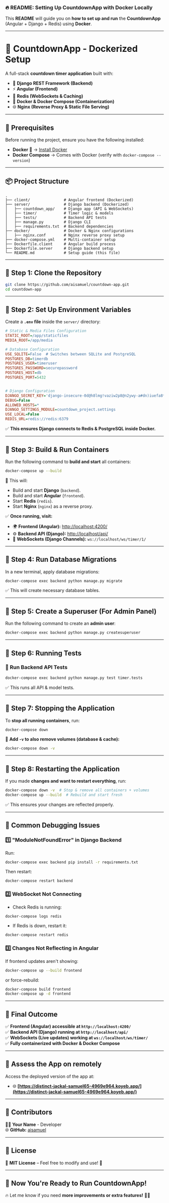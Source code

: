 ### **🔥 README: Setting Up CountdownApp with Docker Locally**  
This **README** will guide you on **how to set up and run** the **CountdownApp** (Angular + Django + Redis) using **Docker**.

---

# **📌 CountdownApp - Dockerized Setup**
A full-stack **countdown timer application** built with:
- 🎯 **Django REST Framework (Backend)**
- ⚡ **Angular (Frontend)**
- 🔄 **Redis (WebSockets & Caching)**
- 🐳 **Docker & Docker Compose (Containerization)**
- 🌐 **Nginx (Reverse Proxy & Static File Serving)**

---

## **🚀 Prerequisites**
Before running the project, ensure you have the following installed:
- **Docker** 🐳 → [Install Docker](https://docs.docker.com/get-docker/)
- **Docker Compose** → Comes with Docker (verify with `docker-compose --version`)

---

## **📦 Project Structure**
```
.
├── client/               # Angular frontend (Dockerized)
├── server/               # Django backend (Dockerized)
│   ├── countdown_app/    # Django app (API & WebSockets)
│   ├── timer/            # Timer logic & models
│   ├── tests/            # Backend API tests
│   ├── manage.py         # Django CLI
│   ├── requirements.txt  # Backend dependencies
├── docker/               # Docker & Nginx configurations
│   ├── nginx.conf        # Nginx reverse proxy setup
├── docker-compose.yml    # Multi-container setup
├── Dockerfile.client     # Angular build process
├── Dockerfile.server     # Django backend setup
└── README.md             # Setup guide (this file)
```

---

## **📌 Step 1: Clone the Repository**
```bash
git clone https://github.com/aisamuel/countdown-app.git
cd countdown-app
```

---

## **📌 Step 2: Set Up Environment Variables**
Create a **`.env` file** inside the `server/` directory:
```ini
# Static & Media Files Configuration
STATIC_ROOT=/app/staticfiles
MEDIA_ROOT=/app/media

# Database Configuration
USE_SQLITE=False  # Switches between SQLite and PostgreSQL
POSTGRES_DB=timerdb
POSTGRES_USER=timeruser
POSTGRES_PASSWORD=securepassword
POSTGRES_HOST=db
POSTGRES_PORT=5432


# Django Configuration
DJANGO_SECRET_KEY='django-insecure-0d@h8lmg!vaziw2p8@n2ywy-a#dn)iuefa8*e#r6=yh&2f1x_%'
DEBUG=False
ALLOWED_HOSTS=*
DJANGO_SETTINGS_MODULE=countdown_project.settings
USE_LOCAL=False
REDIS_URL=redis://redis:6379
```
✅ **This ensures Django connects to Redis & PostgreSQL inside Docker.**

---

## **📌 Step 3: Build & Run Containers**
Run the following command to **build and start** all containers:
```bash
docker-compose up --build
```
🚀 This will:
- Build and start **Django** (`backend`).
- Build and start **Angular** (`frontend`).
- Start **Redis** (`redis`).
- Start **Nginx** (`nginx`) as a reverse proxy.

✅ **Once running, visit:**
- 🌍 **Frontend (Angular):** [http://localhost:4200/](http://localhost:4200/)
- ⚙️ **Backend API (Django):** [http://localhost/api/](http://localhost/api/)
- 🔄 **WebSockets (Django Channels):** `ws://localhost/ws/timer/1/`

---

## **📌 Step 4: Run Database Migrations**
In a new terminal, apply database migrations:
```bash
docker-compose exec backend python manage.py migrate
```
✅ This will create necessary database tables.

---

## **📌 Step 5: Create a Superuser (For Admin Panel)**
Run the following command to create an **admin user**:
```bash
docker-compose exec backend python manage.py createsuperuser
```

---

## **📌 Step 6: Running Tests**
### **📝 Run Backend API Tests**
```bash
docker-compose exec backend python manage.py test timer.tests
```
✅ This runs all API & model tests.

---

## **📌 Step 7: Stopping the Application**
To **stop all running containers**, run:
```bash
docker-compose down
```
🔹 **Add `-v` to also remove volumes (database & cache):**
```bash
docker-compose down -v
```

---

## **📌 Step 8: Restarting the Application**
If you made **changes and want to restart everything**, run:
```bash
docker-compose down -v  # Stop & remove all containers + volumes
docker-compose up --build  # Rebuild and start fresh
```
✅ This ensures your changes are reflected properly.

---

## **📌 Common Debugging Issues**
### **1️⃣ "ModuleNotFoundError" in Django Backend**
Run:
```bash
docker-compose exec backend pip install -r requirements.txt
```
Then restart:
```bash
docker-compose restart backend
```

### **2️⃣ WebSocket Not Connecting**
- Check Redis is running:
```bash
docker-compose logs redis
```
- If Redis is down, restart it:
```bash
docker-compose restart redis
```

### **3️⃣ Changes Not Reflecting in Angular**
If frontend updates aren't showing:
```bash
docker-compose up --build frontend
```
or force-rebuild:
```bash
docker-compose build frontend
docker-compose up -d frontend
```

---

## **🚀 Final Outcome**
✅ **Frontend (Angular) accessible at `http://localhost:4200/`**  
✅ **Backend API (Django) running at `http://localhost/api/`**  
✅ **WebSockets (Live updates) working at `ws://localhost/ws/timer/`**  
✅ **Fully containerized with Docker & Docker Compose**  

---

## **📌 Assess the App on remotely**
Access the deployed version of the app at:
- 🌐 **[https://distinct-jackal-samuel65-4969e964.koyeb.app/](https://distinct-jackal-samuel65-4969e964.koyeb.app/)**

---

## **📌 Contributors**
👨‍💻 **Your Name** - Developer  
🌐 **GitHub:** [aisamuel](https://github.com/aisamuel)  

---

## **📌 License**
📜 **MIT License** – Feel free to modify and use! 🚀

---

## **🚀 Now You're Ready to Run CountdownApp!**
🔥 Let me know if you need **more improvements or extra features!** 🚀😊